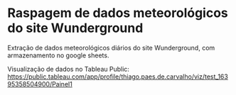 # Raspagem de dados meteorológicos do site Wunderground

Extração de dados meteorológicos diários do site Wunderground, com armazenamento no google sheets.

Visualização de dados no Tableau Public:
https://public.tableau.com/app/profile/thiago.paes.de.carvalho/viz/test_16395358504900/Painel1

